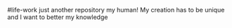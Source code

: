 #life-work
just another repository
my human!
My creation has to be unique and I want to better my knowledge
